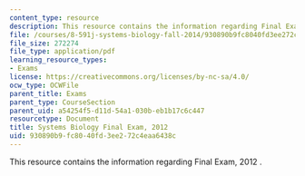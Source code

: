 ```yaml
---
content_type: resource
description: This resource contains the information regarding Final Exam, 2012 .
file: /courses/8-591j-systems-biology-fall-2014/930890b9fc8040fd3ee272c4eaa6438c_MIT8_591JF14_FinalExam_2012.pdf
file_size: 272274
file_type: application/pdf
learning_resource_types:
- Exams
license: https://creativecommons.org/licenses/by-nc-sa/4.0/
ocw_type: OCWFile
parent_title: Exams
parent_type: CourseSection
parent_uid: a54254f5-d11d-54a1-030b-eb1b17c6c447
resourcetype: Document
title: Systems Biology Final Exam, 2012
uid: 930890b9-fc80-40fd-3ee2-72c4eaa6438c
---
```

This resource contains the information regarding Final Exam, 2012 .